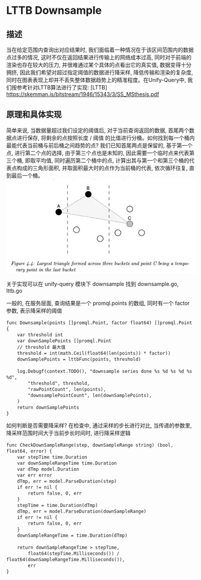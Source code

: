 # LTTB Downsample

## 描述
当在给定范围内查询出对应结果时, 我们面临着一种情况在于该区间范围内的数据点过多的情况, 这时不仅在返回结果进行传输上的网络成本过高, 同时对于前端的渲染也存在较大的压力, 并很难通过某个具体的点看出它的真实值, 数据变得十分拥挤, 因此我们希望对超过指定阈值的数据进行降采样, 降低传输和渲染的复杂度, 同时在图表表现上却并不丢失整体数据趋势上的精准程度。在Unify-Query中, 我们按参考针对LTTB算法进行了实现: [LTTB] https://skemman.is/bitstream/1946/15343/3/SS_MSthesis.pdf

## 原理和具体实现
简单来说, 当数据量超过我们设定的阈值后, 对于当前查询返回的数据, 首尾两个数据点进行保存, 将剩余的点按照长度 / 阈值 的比值进行分桶。如何找到每一个桶内最能代表当前桶与前后桶之间趋势的点? 我们已知首尾两点是保留的, 基于第一个点, 进行第二个点的选择, 由于第三个点也是未知的, 因此需要一个临时点来代表第三个桶, 即取平均值, 同时遍历第二个桶中的点, 计算出其与第一个和第三个桶的代表点构成的三角形面积, 并取面积最大时的点作为当前桶的代表, 依次循环往复, 直到最后一个桶。
![示例](./lttb.jpg)


关于实现可以在 unify-query 模块下 downsample 找到 downsample.go, lttb.go

一般的, 在服务层面, 查询结果是一个 promql.points 的数组, 同时有一个 factor 参数, 表示降采样的阈值
```
func Downsample(points []promql.Point, factor float64) []promql.Point {
	var threshold int
	var downSamplePoints []promql.Point
	// threshold 最大值
	threshold = int(math.Ceil(float64(len(points)) * factor))
	downSamplePoints = lttbFunc(points, threshold)

	log.Debugf(context.TODO(), "downsample series done %s %d %s %d %s %d",
		"threshold", threshold,
		"rawPointCount", len(points),
		"downsamplePointCount", len(downSamplePoints),
	)
	return downSamplePoints
}
```

如何判断是否需要降采样? 在检查中, 通过采样的步长进行对比, 当传递的参数里, 降采样范围时间大于当前步长时间时, 进行降采样逻辑
```
func CheckDownSampleRange(step, downSampleRange string) (bool, float64, error) {
	var stepTime time.Duration
	var downSampleRangeTime time.Duration
	var dTmp model.Duration
	var err error
	dTmp, err = model.ParseDuration(step)
	if err != nil {
		return false, 0, err
	}
	stepTime = time.Duration(dTmp)
	dTmp, err = model.ParseDuration(downSampleRange)
	if err != nil {
		return false, 0, err
	}
	downSampleRangeTime = time.Duration(dTmp)

	return downSampleRangeTime > stepTime,
		float64(stepTime.Milliseconds()) / float64(downSampleRangeTime.Milliseconds()),
		err
}
```